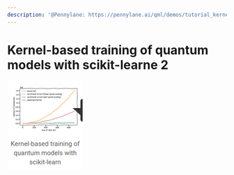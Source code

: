 ```yaml
---
description: '@Pennylane: https://pennylane.ai/qml/demos/tutorial_kernel_based_training.html'
---
```


# Kernel-based training of quantum models with scikit-learne 2

![](<../../.gitbook/assets/grafik (5) (1) (1) (1) (1) (1).png>)
